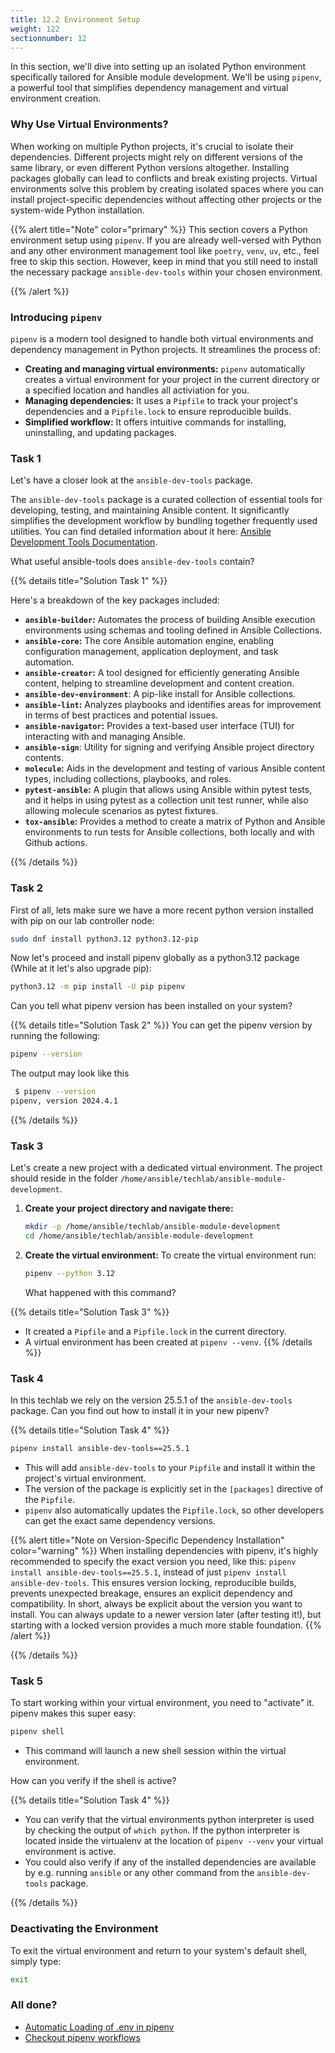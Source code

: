 ```yaml
---
title: 12.2 Environment Setup
weight: 122
sectionnumber: 12
---
```


In this section, we'll dive into setting up an isolated Python environment specifically tailored for Ansible module
development.
We'll be using `pipenv`, a powerful tool that simplifies dependency management and virtual environment creation.

### Why Use Virtual Environments?

When working on multiple Python projects, it's crucial to isolate their dependencies.
Different projects might rely on different versions of the same library, or even different Python versions altogether.
Installing packages globally can lead to conflicts and break existing projects.
Virtual environments solve this problem by creating isolated spaces where you can install project-specific dependencies
without affecting other projects or the system-wide Python installation.

{{% alert title="Note" color="primary" %}}
This section covers a Python environment setup using `pipenv`. If you are already well-versed with Python and any other
environment management tool like `poetry`, `venv`, `uv`, etc., feel free to skip this section.
However, keep in mind that you still need to install the necessary package `ansible-dev-tools` within your
chosen environment.

{{% /alert %}}

### Introducing `pipenv`

`pipenv` is a modern tool designed to handle both virtual environments and dependency management in Python projects. It
streamlines the process of:

* **Creating and managing virtual environments:** `pipenv` automatically creates a virtual environment for your project
  in the current directory or a specified location and handles all activiation for you.
* **Managing dependencies:** It uses a `Pipfile` to track your project's dependencies and a `Pipfile.lock` to ensure
  reproducible builds.
* **Simplified workflow:** It offers intuitive commands for installing, uninstalling, and updating packages.

### Task 1

Let's have a closer look at the `ansible-dev-tools` package.

The `ansible-dev-tools` package is a curated collection of essential tools for developing, testing, and
maintaining Ansible content.
It significantly simplifies the development workflow by bundling together frequently used utilities.
You can find detailed information about it
here: [Ansible Development Tools Documentation](https://ansible.readthedocs.io/projects/dev-tools).

What useful ansible-tools does `ansible-dev-tools` contain?

{{% details title="Solution Task 1" %}}

Here's a breakdown of the key packages included:

* **`ansible-builder`:** Automates the process of building Ansible execution environments using schemas and tooling
  defined in Ansible Collections.
* **`ansible-core`:** The core Ansible automation engine, enabling configuration management, application deployment, and
  task automation.
* **`ansible-creator`:**  A tool designed for efficiently generating Ansible content, helping to streamline development
  and content creation.
* **`ansible-dev-environment`**: A pip-like install for Ansible collections.
* **`ansible-lint`:** Analyzes playbooks and identifies areas for improvement in terms of best practices and potential
  issues.
* **`ansible-navigator`:** Provides a text-based user interface (TUI) for interacting with and managing Ansible.
* **`ansible-sign`**: Utility for signing and verifying Ansible project directory contents.
* **`molecule`:**  Aids in the development and testing of various Ansible content types, including collections,
  playbooks, and roles.
* **`pytest-ansible`:**  A plugin that allows using Ansible within pytest tests, and it helps in using pytest as a
  collection unit test runner, while also allowing molecule scenarios as pytest fixtures.
* **`tox-ansible`:** Provides a method to create a matrix of Python and Ansible environments to run tests for Ansible
  collections, both locally and with Github actions.

{{% /details %}}

### Task 2

First of all, lets make sure we have a more recent python version installed with pip on our lab controller node:

```bash
sudo dnf install python3.12 python3.12-pip
```

Now let's proceed and install pipenv globally as a python3.12 package (While at it let's also upgrade pip):

```bash
python3.12 -m pip install -U pip pipenv
```

Can you tell what pipenv version has been installed on your system?

{{% details title="Solution Task 2" %}}
You can get the pipenv version by running the following:

```bash
pipenv --version
```

The output may look like this

```bash
 $ pipenv --version
pipenv, version 2024.4.1
```

{{% /details %}}

### Task 3

Let's create a new project with a dedicated virtual environment. The project should reside in the folder `/home/ansible/techlab/ansible-module-development`.

1. **Create your project directory and navigate there:**

   ```bash
   mkdir -p /home/ansible/techlab/ansible-module-development
   cd /home/ansible/techlab/ansible-module-development
   ```

2. **Create the virtual environment:**
   To create the virtual environment run:
   ```bash
   pipenv --python 3.12
   ```
   What happened with this command?

{{% details title="Solution Task 3" %}}

* It created a `Pipfile` and a `Pipfile.lock` in the current directory.
* A virtual environment has been created at `pipenv --venv`.
  {{% /details %}}

### Task 4

In this techlab we rely on the version 25.5.1 of the `ansible-dev-tools` package.
Can you find out how to install it in your new pipenv?

{{% details title="Solution Task 4" %}}

```bash
pipenv install ansible-dev-tools==25.5.1
```

* This will add `ansible-dev-tools` to your `Pipfile` and install it within the project's virtual environment.
* The version of the package is explicitly set in the `[packages]` directive of the `Pipfile`.
* `pipenv` also automatically updates the `Pipfile.lock`, so other developers can get the exact same dependency
  versions.

{{% alert title="Note on Version-Specific Dependency Installation" color="warning" %}}
When installing dependencies with pipenv, it's highly recommended to specify the exact version you need, like this:
`pipenv install ansible-dev-tools==25.5.1`, instead of just `pipenv install ansible-dev-tools`.
This ensures version locking, reproducible builds, prevents unexpected breakage, ensures an explicit dependency and
compatibility.
In short, always be explicit about the version you want to install.
You can always update to a newer version later (after testing it!), but starting with a locked version provides a much
more stable foundation.
{{% /alert %}}

{{% /details %}}

### Task 5

To start working within your virtual environment, you need to "activate" it. pipenv makes this super easy:

```bash
pipenv shell
```

* This command will launch a new shell session within the virtual environment.

How can you verify if the shell is active?

{{% details title="Solution Task 4" %}}

* You can verify that the virtual environments python interpreter is used by checking the output of `which python`. If
  the python interpreter is located inside the virtualenv at the location of `pipenv --venv` your virtual environment is
  active.
* You could also verify if any of the installed dependencies are available by e.g. running `ansible` or any other
  command from the `ansible-dev-tools` package.

{{% /details %}}

### Deactivating the Environment

To exit the virtual environment and return to your system's default shell, simply type:

```bash
exit
```

### All done?

* [Automatic Loading of .env in pipenv](https://pipenv.pypa.io/en/latest/shell.html#automatic-loading-of-env)
* [Checkout pipenv workflows](https://pipenv.pypa.io/en/latest/workflows.html#pipenv-workflows)
